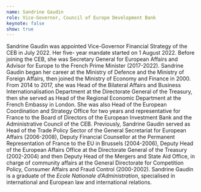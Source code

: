 ```yaml
---
name: Sandrine Gaudin
role: Vice-Governor, Council of Europe Development Bank
keynote: false
show: true
---
```


Sandrine Gaudin was appointed Vice-Governor Financial Strategy of the CEB in July 2022. Her five- year mandate started on 1 August 2022.
Before joining the CEB, she was Secretary General for European Affairs and Advisor for Europe to the French Prime Minister (2017-2022).
Sandrine Gaudin began her career at the Ministry of Defence and the Ministry of Foreign Affairs, then joined the Ministry of Economy and Finance in 2000. From 2014 to 2017, she was Head of the Bilateral Affairs and Business Internationalisation Department at the Directorate General of the Treasury, then she served as Head of the Regional Economic Department at the French Embassy in London. She was also Head of the European Coordination and Strategy Office for two years and representative for France to the Board of Directors of the European Investment Bank and the Administrative Council of the CEB.
Previously, Sandrine Gaudin served as Head of the Trade Policy Sector of the General Secretariat for European Affairs (2006-2008), Deputy Financial Counsellor at the Permanent Representation of France to the EU in Brussels (2004-2006), Deputy Head of the European Affairs Office at the Directorate General of the Treasury (2002-2004) and then Deputy Head of the Mergers and State Aid Office, in charge of community affairs at the General Directorate for Competition Policy, Consumer Affairs and Fraud Control (2000-2002).
Sandrine Gaudin is a graduate of the _Ecole Nationale d’Administration_, specialised in international and European law and international relations.